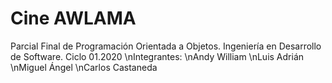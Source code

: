 # Cine AWLAMA
Parcial Final de Programación Orientada a Objetos. Ingeniería en Desarrollo de Software. Ciclo 01.2020
\nIntegrantes:
\nAndy William
\nLuis Adrián
\nMiguel Ángel
\nCarlos Castaneda
